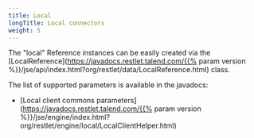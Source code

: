```yaml
---
title: Local
longTitle: Local connectors
weight: 5
---
```

The "local" Reference instances can be easily created via the
[LocalReference](https://javadocs.restlet.talend.com/{{% param version %}}/jse/api/index.html?org/restlet/data/LocalReference.html)
class.

The list of supported parameters is available in the javadocs:

-   [Local client commons
    parameters](https://javadocs.restlet.talend.com/{{% param version %}}/jse/engine/index.html?org/restlet/engine/local/LocalClientHelper.html)
